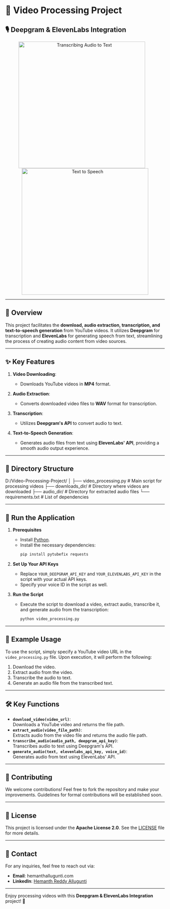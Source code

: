 # 🎥 **Video Processing Project**  
## 🎙️ **Deepgram & ElevenLabs Integration**  

<p align="center">
  <img src="https://cdn.prod.website-files.com/5fac161927bf86485ba43fd0/64705e36d6c173f75626cf6b_Blog-Cover-2022_02_How-to-Transcribe-Audio-to-Text-(Automatically-_-For-Free).jpeg" alt="Transcribing Audio to Text" width="400" style="margin-right: 20px;"/>
  <img src="https://www.folio3.ai/blog/wp-content/uploads/2022/03/Text-To-Speech.jpg" alt="Text to Speech" width="400"/>
</p>
 

---

## 📝 **Overview**  
This project facilitates the **download, audio extraction, transcription, and text-to-speech generation** from YouTube videos. It utilizes **Deepgram** for transcription and **ElevenLabs** for generating speech from text, streamlining the process of creating audio content from video sources.

---

## ✨ **Key Features**  
1. **Video Downloading**:  
   - Downloads YouTube videos in **MP4** format.  

2. **Audio Extraction**:  
   - Converts downloaded video files to **WAV** format for transcription.  

3. **Transcription**:  
   - Utilizes **Deepgram's API** to convert audio to text.  

4. **Text-to-Speech Generation**:  
   - Generates audio files from text using **ElevenLabs' API**, providing a smooth audio output experience.

---

## 📂 **Directory Structure**  
D:/Video-Processing-Project/
│
├── video_processing.py     # Main script for processing videos
├── downloads_dir/          # Directory where videos are downloaded
├── audio_dir/              # Directory for extracted audio files
└── requirements.txt        # List of dependencies

---

## 🚀 **Run the Application**  

1. **Prerequisites**  
   - Install [Python](https://www.python.org/downloads/).  
   - Install the necessary dependencies:  
     ```bash
     pip install pytubefix requests
     ```

2. **Set Up Your API Keys**  
   - Replace `YOUR_DEEPGRAM_API_KEY` and `YOUR_ELEVENLABS_API_KEY` in the script with your actual API keys.  
   - Specify your voice ID in the script as well.

3. **Run the Script**  
   - Execute the script to download a video, extract audio, transcribe it, and generate audio from the transcription:  
     ```bash
     python video_processing.py
     ```

---

## 💬 **Example Usage**  
To use the script, simply specify a YouTube video URL in the `video_processing.py` file. Upon execution, it will perform the following:

1. Download the video.
2. Extract audio from the video.
3. Transcribe the audio to text.
4. Generate an audio file from the transcribed text.

---

## 🛠️ **Key Functions**  
- **`download_video(video_url)`**:  
  Downloads a YouTube video and returns the file path.  
- **`extract_audio(video_file_path)`**:  
  Extracts audio from the video file and returns the audio file path.  
- **`transcribe_audio(audio_path, deepgram_api_key)`**:  
  Transcribes audio to text using Deepgram's API.  
- **`generate_audio(text, elevenlabs_api_key, voice_id)`**:  
  Generates audio from text using ElevenLabs' API.

---

## 🤝 **Contributing**  
We welcome contributions! Feel free to fork the repository and make your improvements. Guidelines for formal contributions will be established soon.

---

## 📄 **License**  
This project is licensed under the **Apache License 2.0**. See the [LICENSE](LICENSE) file for more details.

---

## 📧 **Contact**  
For any inquiries, feel free to reach out via:  
- **Email**: hemanthallugunti.com  
- **LinkedIn**: [Hemanth Reddy Allugunti](https://www.linkedin.com/in/hemanth-reddy-allugunti-883b36216/)

---

Enjoy processing videos with this **Deepgram & ElevenLabs Integration** project! 🎉
